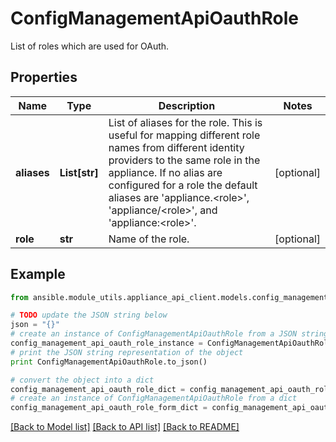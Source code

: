 # ConfigManagementApiOauthRole

List of roles which are used for OAuth.

## Properties

Name | Type | Description | Notes
------------ | ------------- | ------------- | -------------
**aliases** | **List[str]** | List of aliases for the role. This is useful for mapping different role names from different identity providers to the same role in the appliance. If no alias are configured for a role the default aliases are &#39;appliance.&lt;role&gt;&#39;, &#39;appliance/&lt;role&gt;&#39;, and &#39;appliance:&lt;role&gt;&#39;. | [optional] 
**role** | **str** | Name of the role. | [optional] 

## Example

```python
from ansible.module_utils.appliance_api_client.models.config_management_api_oauth_role import ConfigManagementApiOauthRole

# TODO update the JSON string below
json = "{}"
# create an instance of ConfigManagementApiOauthRole from a JSON string
config_management_api_oauth_role_instance = ConfigManagementApiOauthRole.from_json(json)
# print the JSON string representation of the object
print ConfigManagementApiOauthRole.to_json()

# convert the object into a dict
config_management_api_oauth_role_dict = config_management_api_oauth_role_instance.to_dict()
# create an instance of ConfigManagementApiOauthRole from a dict
config_management_api_oauth_role_form_dict = config_management_api_oauth_role.from_dict(config_management_api_oauth_role_dict)
```
[[Back to Model list]](../README.md#documentation-for-models) [[Back to API list]](../README.md#documentation-for-api-endpoints) [[Back to README]](../README.md)


